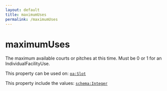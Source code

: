 ```yaml
---
layout: default
title: maximumUses
permalink: /maximumUses
---
```


# maximumUses
The maximum available courts or pitches at this time. Must be 0 or 1 for an IndividualFacilityUse.

This property can be used on: [`oa:Slot`](https://openactive.io/Slot)

This property include the values: [`schema:Integer`](https://schema.org/Integer)
